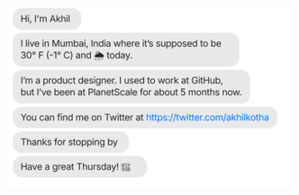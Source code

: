 [![](https://raw.githubusercontent.com/akhilkotha-1/akhilkotha-1/main/chat.svg)](https://twitter.com/akhilkotha)
